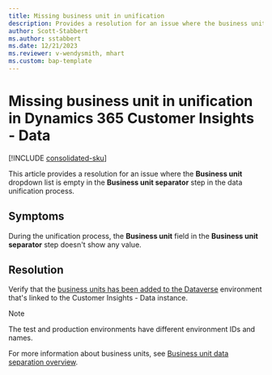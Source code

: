 ```yaml
---
title: Missing business unit in unification
description: Provides a resolution for an issue where the business unit is missing in the unification steps in Microsoft Dynamics 365 Customer Insights - Data.
author: Scott-Stabbert
ms.author: sstabbert
ms.date: 12/21/2023
ms.reviewer: v-wendysmith, mhart
ms.custom: bap-template
---
```

# Missing business unit in unification in Dynamics 365 Customer Insights - Data

[!INCLUDE [consolidated-sku](../../includes/consolidated-sku.md)]

This article provides a resolution for an issue where the **Business unit** dropdown list is empty in the **Business unit separator** step in the data unification process.

## Symptoms

During the unification process, the **Business unit** field in the **Business unit separator** step doesn't show any value.

## Resolution

Verify that the [business units has been added to the Dataverse](/power-platform/admin/create-edit-business-units) environment that's linked to the Customer Insights - Data instance.

> [!NOTE]
> The test and production environments have different environment IDs and names.

For more information about business units, see [Business unit data separation overview](/dynamics365/customer-insights/data/business-units-data-separation).
